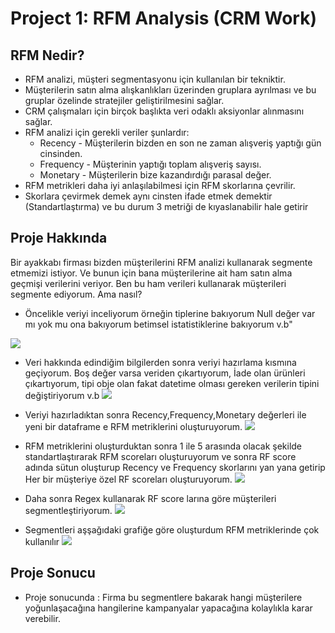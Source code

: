 # Project 1: RFM Analysis (CRM Work)

## RFM Nedir?
* RFM analizi, müşteri segmentasyonu için kullanılan bir tekniktir.
* Müşterilerin satın alma alışkanlıkları üzerinden gruplara ayrılması ve bu gruplar özelinde stratejiler geliştirilmesini sağlar.
* CRM çalışmaları için birçok başlıkta veri odaklı aksiyonlar alınmasını sağlar.
* RFM analizi için gerekli veriler şunlardır: 
    * Recency - Müşterilerin bizden en son ne zaman alışveriş yaptığı gün cinsinden.  
    * Frequency - Müşterinin yaptığı toplam alışveriş sayısı. 
    * Monetary - Müşterilerin bize kazandırdığı parasal değer.
* RFM metrikleri daha iyi anlaşılabilmesi için RFM skorlarına çevrilir.
* Skorlara çevirmek demek aynı cinsten ifade etmek demektir (Standartlaştırma) ve bu durum 3 metriği de kıyaslanabilir hale getirir

## Proje Hakkında
Bir ayakkabı firması bizden müşterilerini RFM analizi kullanarak segmente etmemizi istiyor. Ve bunun için bana müşterilerine ait ham satın alma geçmişi verilerini veriyor. Ben bu ham verileri kullanarak müşterileri segmente ediyorum. Ama nasıl?

* Öncelikle veriyi inceliyorum örneğin tiplerine bakıyorum Null değer var mı yok mu ona bakıyorum betimsel istatistiklerine bakıyorum v.b"

![](https://github.com/HuseyinEfkanAlp/Flo_CRM_Rfm_Analytics/blob/main/images/columns.jpg)
* Veri hakkında edindiğim bilgilerden sonra veriyi hazırlama kısmına geçiyorum. Boş değer varsa veriden çıkartıyorum, İade olan ürünleri çıkartıyorum, tipi obje olan fakat datetime olması gereken verilerin tipini değiştiriyorum v.b
![](https://github.com/HuseyinEfkanAlp/Flo_CRM_Rfm_Analytics/blob/main/images/dataprepearing.jpg)
* Veriyi hazırladıktan sonra Recency,Frequency,Monetary değerleri ile yeni bir dataframe e RFM metriklerini oluşturuyorum.
![](https://github.com/HuseyinEfkanAlp/Flo_CRM_Rfm_Analytics/blob/main/images/rfmMetrics.jpg)
* RFM metriklerini oluşturduktan sonra 1 ile 5 arasında olacak şekilde standartlaştırarak RFM scoreları oluşturuyorum ve sonra RF score adında sütun oluşturup Recency ve Frequency skorlarını yan yana getirip Her bir müşteriye özel RF scoreları oluşturuyorum.
![](https://github.com/HuseyinEfkanAlp/Flo_CRM_Rfm_Analytics/blob/main/images/rfScore.jpg)
* Daha sonra Regex kullanarak RF score larına göre müşterileri segmentleştiriyorum.
![](https://github.com/HuseyinEfkanAlp/Flo_CRM_Rfm_Analytics/blob/main/images/segment.jpg)

* Segmentleri aşşağıdaki grafiğe göre oluşturdum RFM metriklerinde çok kullanılır
![](https://github.com/HuseyinEfkanAlp/Flo_CRM_Rfm_Analytics/blob/main/images/rfmGraph.jpg)

## Proje Sonucu
* Proje sonucunda : Firma bu segmentlere bakarak hangi müşterilere yoğunlaşacağına hangilerine kampanyalar yapacağına kolaylıkla karar verebilir.
